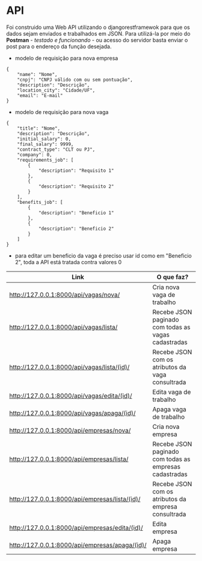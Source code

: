 # API
Foi construido uma Web API utilizando o djangorestframewok para que os dados sejam enviados e trabalhados em JSON. Para utilizá-la por meio do **Postman** - _testado e funcionando_ - ou acesso do servidor basta enviar o post para o endereço da função desejada.

* modelo de requisição para nova empresa
```
{
    "name": "Nome",
    "cnpj": "CNPJ válido com ou sem pontuação",
    "description": "Descrição",
    "location_city": "Cidade/UF",
    "email": "E-mail"
}
```

* modelo de requisição para nova vaga
```
{
    "title": "Nome",
    "description": "Descrição",
    "initial_salary": 0,
    "final_salary": 9999,
    "contract_type": "CLT ou PJ",
    "company": 0,
    "requirements_job": [
        {
            "description": "Requisito 1"
        },
        {
            "description": "Requisito 2"
        }
    ],
    "benefits_job": [
        {
            "description": "Beneficio 1"
        },
        {
            "description": "Beneficio 2"
        }
    ]
}
```
* para editar um beneficio da vaga é preciso usar id como em "Beneficio 2", toda a API está tratada contra valores 0

| Link                                          | O que faz?                                             |
|-----------------------------------------------|--------------------------------------------------------|
| http://127.0.0.1:8000/api/vagas/nova/         | Cria nova vaga de trabalho                             |
| http://127.0.0.1:8000/api/vagas/lista/        | Recebe JSON paginado com todas as vagas cadastradas    |
| http://127.0.0.1:8000/api/vagas/lista/(id)/   | Recebe JSON com os atributos da vaga consultrada       |
| http://127.0.0.1:8000/api/vagas/edita/(id)/   | Edita vaga de trabalho                                 |
| http://127.0.0.1:8000/api/vagas/apaga/(id)/   | Apaga vaga de trabalho                                 |
| http://127.0.0.1:8000/api/empresas/nova/       | Cria nova empresa                                      |
| http://127.0.0.1:8000/api/empresas/lista/      | Recebe JSON paginado com todas as empresas cadastradas |
| http://127.0.0.1:8000/api/empresas/lista/(id)/ | Recebe JSON com os atributos da empresa consultrada    |
| http://127.0.0.1:8000/api/empresas/edita/(id)/ | Edita empresa                                          |
| http://127.0.0.1:8000/api/empresas/apaga/(id)/ | Apaga empresa                                          |

